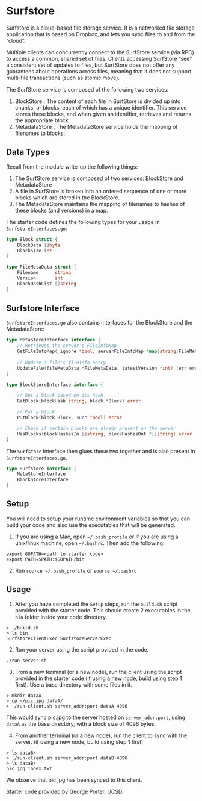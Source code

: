 # Surfstore

Surfstore is a cloud-based file storage service.
It is a networked file storage application that is based on Dropbox, and lets you sync
files to and from the “cloud”.

Multiple clients can concurrently connect to the SurfStore service (via RPC) to access a common, shared
set of files. Clients accessing SurfStore “see” a consistent set of updates to files, but SurfStore
does not offer any guarantees about operations across files, meaning that it does not support
multi-file transactions (such as atomic move).

The SurfStore service is composed of the following two services:
1. BlockStore : The content of each file in SurfStore is divided up into chunks, or blocks,
each of which has a unique identifier. This service stores these blocks, and when given
an identifier, retrieves and returns the appropriate block.
2. MetadataStore : The MetadataStore service holds the mapping of filenames to blocks.

## Data Types

Recall from the module write-up the following things:

1. The SurfStore service is composed of two services: BlockStore and MetadataStore 
2. A file in SurfStore is broken into an ordered sequence of one or more blocks which are stored in the BlockStore.
3. The MetadataStore maintains the mapping of filenames to hashes of these blocks (and versions) in a map.

The starter code defines the following types for your usage in `SurfstoreInterfaces.go`:

```go
type Block struct {
	BlockData []byte
	BlockSize int
}

type FileMetaData struct {
	Filename      string
	Version       int
	BlockHashList []string
}
```

## Surfstore Interface

`SurfstoreInterfaces.go` also contains interfaces for the BlockStore and the MetadataStore:

```go
type MetaStoreInterface interface {
	// Retrieves the server's FileInfoMap
	GetFileInfoMap(_ignore *bool, serverFileInfoMap *map[string]FileMetaData) error
	
	// Update a file's fileinfo entry
	UpdateFile(fileMetaData *FileMetaData, latestVersion *int) (err error)
}

type BlockStoreInterface interface {

	// Get a block based on its hash
	GetBlock(blockHash string, block *Block) error

	// Put a block
	PutBlock(block Block, succ *bool) error

	// Check if certain blocks are alredy present on the server
	HasBlocks(blockHashesIn []string, blockHashesOut *[]string) error
}
```

The `Surfstore` interface then glues these two together and is also present in `SurfstoreInterfaces.go`.

```go
type Surfstore interface {
	MetaStoreInterface
	BlockStoreInterface
}
```


## Setup

You will need to setup your runtime environment variables so that you can build
your code and also use the executables that will be generated.

1. If you are using a Mac, open `~/.bash_profile` or if you are using a
unix/linux machine, open `~/.bashrc`. Then add the following:

```
export GOPATH=<path to starter code>
export PATH=$PATH:$GOPATH/bin
```

2. Run `source ~/.bash_profile` or `source ~/.bashrc`

## Usage

1. After you have completed the `Setup`
steps, run the `build.sh` script provided with the starter code. This should
create 2 executables in the `bin` folder inside your code directory.

```shell
> ./build.sh
> ls bin
SurfstoreClientExec SurfstoreServerExec
```

2. Run your server using the script provided in the code.

```shell
./run-server.sh
```

3. From a new terminal (or a new node), run the client using the script
provided in the starter code (if using a new node, build using step 1 first).
Use a base directory with some files in it.

```shell
> mkdir dataA
> cp ~/pic.jpg dataA/ 
> ./run-client.sh server_addr:port dataA 4096
```

This would sync pic.jpg to the server hosted on `server_addr:port`, using
`dataA` as the base directory, with a block size of 4096 bytes.

4. From another terminal (or a new node), run the client to sync with the
server. (if using a new node, build using step 1 first)

```shell
> ls dataB/
> ./run-client.sh server_addr:port dataB 4096
> ls dataB/
pic.jpg index.txt
```

We observe that pic.jpg has been synced to this client.

Starter code provided by George Porter, UCSD.
